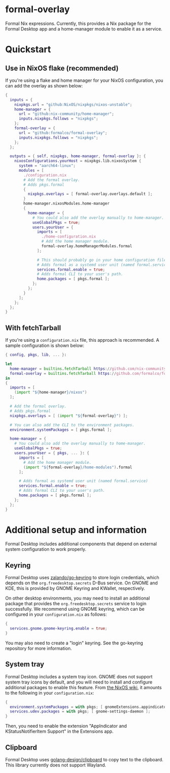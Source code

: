 # formal-overlay
Formal Nix expressions. Currently, this provides a Nix package for
the Formal Desktop app and a home-manager module to enable it as a service.

# Quickstart
## Use in NixOS flake (recommended)
If you're using a flake and home manager for your NixOS configuration, you can
add the overlay as shown below:
```nix
{
  inputs = {
    nixpkgs.url = "github:NixOS/nixpkgs/nixos-unstable";
    home-manager = {
      url = "github:nix-community/home-manager";
      inputs.nixpkgs.follows = "nixpkgs";
    };
    formal-overlay = {
      url = "github:formalco/formal-overlay";
      inputs.nixpkgs.follows = "nixpkgs";
    };
  };

  outputs = { self, nixpkgs, home-manager, formal-overlay }: {
    nixosConfigurations.yourHost = nixpkgs.lib.nixosSystem {
      system = "aarch64-linux";
      modules = [
        ./configuration.nix
        # Add the formal overlay.
        # Adds pkgs.formal
        {
          nixpkgs.overlays = [ formal-overlay.overlays.default ];
        }
        home-manager.nixosModules.home-manager
        {
          home-manager = {
            # You could also add the overlay manually to home-manager.
            useGlobalPkgs = true;
            users.yourUser = {
              imports = [
                ./home-configuration.nix
                # Add the home manager module.
                formal-overlay.homeManagerModules.formal
              ];

              # This should probably go in your home configuration files.
              # Adds formal as a systemd user unit (named formal.service)
              services.formal.enable = true;
              # Adds formal CLI to your user's path.
              home.packages = [ pkgs.formal ];
            };
          };
        }
      ];
    };
  };
}
```

## With fetchTarball
If you're using a `configuration.nix` file, this approach is recommended. A
sample configuration is shown below:
```nix
{ config, pkgs, lib, ... }:

let
  home-manager = builtins.fetchTarball https://github.com/nix-community/home-manager/archive/release-25.05.tar.gz;
  formal-overlay = builtins.fetchTarball https://github.com/formalco/formal-overlay/archive/main.tar.gz;
in
{
  imports = [
    (import "${home-manager}/nixos")
  ];

  # Add the formal overlay.
  # Adds pkgs.formal
  nixpkgs.overlays = [ (import "${formal-overlay}") ];

  # You can also add the CLI to the environment packages.
  environment.systemPackages = [ pkgs.formal ];

  home-manager = {
    # You could also add the overlay manually to home-manager.
    useGlobalPkgs = true;
    users.yourUser = { pkgs, ... }: {
      imports = [
        # Add the home manager module.
        (import "${formal-overlay}/home-modules").formal
      ];

      # Adds formal as systemd user unit (named formal.service)
      services.formal.enable = true;
      # Adds formal CLI to your user's path.
      home.packages = [ pkgs.formal ];
    };
  };
}
```

# Additional setup and information
Formal Desktop includes additional components that depend on external system configuration to work properly.

## Keyring
Formal Desktop uses [zalando/go-keyring](https://github.com/zalando/go-keyring) to store login credentials,
which depends on the `org.freedesktop.secrets` D-Bus service. On GNOME and KDE, this is provided by GNOME Keyring and KWallet, respectively.

On other desktop environments, you may need to install an additional package that provides the `org.freedesktop.secrets` service to login successfully.
We recommend using GNOME keyring, which can be configured in your `configuration.nix` as follows:
```nix
{
  services.gnome.gnome-keyring.enable = true;
}
```
You may also need to create a "login" keyring. See the go-keyring repository for more information.

## System tray
Formal Desktop includes a system tray icon. GNOME does not support system tray icons by default,
and you will need to install and configure additional packages to enable this feature. From [the NixOS wiki](https://wiki.nixos.org/wiki/GNOME#Enable_system_tray_icons),
it amounts to the following in your `configuration.nix`:
```nix
{
  environment.systemPackages = with pkgs; [ gnomeExtensions.appindicator ];
  services.udev.packages = with pkgs; [ gnome-settings-daemon ];
}
```
Then, you need to enable the extension "AppIndicator and KStatusNotifierItem Support" in the Extensions app.

## Clipboard
Formal Desktop uses [golang-design/clipboard](https://github.com/golang-design/clipboard) to copy text to the clipboard.
This library currently does not support Wayland.